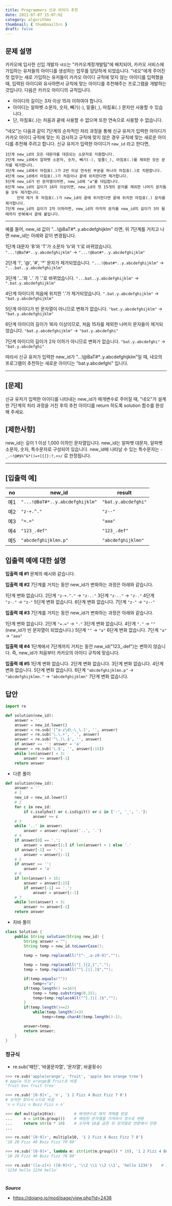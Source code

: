 ```yaml
---
title: Programmers 신규 아이디 추천
date: 2021-07-07 15:07:62
category: algorithms
thumbnail: { thumbnailSrc }
draft: false
---
```


## 문제 설명

카카오에 입사한 신입 개발자 `네오`는 "카카오계정개발팀"에 배치되어, 카카오 서비스에 가입하는 유저들의 아이디를 생성하는 업무를 담당하게 되었습니다. "네오"에게 주어진 첫 업무는 새로 가입하는 유저들이 카카오 아이디 규칙에 맞지 않는 아이디를 입력했을 때, 입력된 아이디와 유사하면서 규칙에 맞는 아이디를 추천해주는 프로그램을 개발하는 것입니다.
다음은 카카오 아이디의 규칙입니다.

- 아이디의 길이는 3자 이상 15자 이하여야 합니다.
- 아이디는 알파벳 소문자, 숫자, 빼기(`-`), 밑줄(`_`), 마침표(`.`) 문자만 사용할 수 있습니다.
- 단, 마침표(`.`)는 처음과 끝에 사용할 수 없으며 또한 연속으로 사용할 수 없습니다.

"네오"는 다음과 같이 7단계의 순차적인 처리 과정을 통해 신규 유저가 입력한 아이디가 카카오 아이디 규칙에 맞는 지 검사하고 규칙에 맞지 않은 경우 규칙에 맞는 새로운 아이디를 추천해 주려고 합니다.
신규 유저가 입력한 아이디가 `new_id` 라고 한다면,

```
1단계 new_id의 모든 대문자를 대응되는 소문자로 치환합니다.
2단계 new_id에서 알파벳 소문자, 숫자, 빼기(-), 밑줄(_), 마침표(.)를 제외한 모든 문자를 제거합니다.
3단계 new_id에서 마침표(.)가 2번 이상 연속된 부분을 하나의 마침표(.)로 치환합니다.
4단계 new_id에서 마침표(.)가 처음이나 끝에 위치한다면 제거합니다.
5단계 new_id가 빈 문자열이라면, new_id에 "a"를 대입합니다.
6단계 new_id의 길이가 16자 이상이면, new_id의 첫 15개의 문자를 제외한 나머지 문자들을 모두 제거합니다.
     만약 제거 후 마침표(.)가 new_id의 끝에 위치한다면 끝에 위치한 마침표(.) 문자를 제거합니다.
7단계 new_id의 길이가 2자 이하라면, new_id의 마지막 문자를 new_id의 길이가 3이 될 때까지 반복해서 끝에 붙입니다.
```

------

예를 들어, new_id 값이 "...!@BaT#*..y.abcdefghijklm" 라면, 위 7단계를 거치고 나면 new_id는 아래와 같이 변경됩니다.

1단계 대문자 'B'와 'T'가 소문자 'b'와 't'로 바뀌었습니다.
`"...!@BaT#*..y.abcdefghijklm"` → `"...!@bat#*..y.abcdefghijklm"`

2단계 '!', '@', '#', '*' 문자가 제거되었습니다.
`"...!@bat#*..y.abcdefghijklm"` → `"...bat..y.abcdefghijklm"`

3단계 '...'와 '..' 가 '.'로 바뀌었습니다.
`"...bat..y.abcdefghijklm"` → `".bat.y.abcdefghijklm"`

4단계 아이디의 처음에 위치한 '.'가 제거되었습니다.
`".bat.y.abcdefghijklm"` → `"bat.y.abcdefghijklm"`

5단계 아이디가 빈 문자열이 아니므로 변화가 없습니다.
`"bat.y.abcdefghijklm"` → `"bat.y.abcdefghijklm"`

6단계 아이디의 길이가 16자 이상이므로, 처음 15자를 제외한 나머지 문자들이 제거되었습니다.
`"bat.y.abcdefghijklm"` → `"bat.y.abcdefghi"`

7단계 아이디의 길이가 2자 이하가 아니므로 변화가 없습니다.
`"bat.y.abcdefghi"` → `"bat.y.abcdefghi"`

따라서 신규 유저가 입력한 new_id가 "...!@BaT#*..y.abcdefghijklm"일 때, 네오의 프로그램이 추천하는 새로운 아이디는 "bat.y.abcdefghi" 입니다.

------

## **[문제]**

신규 유저가 입력한 아이디를 나타내는 new_id가 매개변수로 주어질 때, "네오"가 설계한 7단계의 처리 과정을 거친 후의 추천 아이디를 return 하도록 solution 함수를 완성해 주세요.

## **[제한사항]**

new_id는 길이 1 이상 1,000 이하인 문자열입니다.
new_id는 알파벳 대문자, 알파벳 소문자, 숫자, 특수문자로 구성되어 있습니다.
new_id에 나타날 수 있는 특수문자는 `-_.~!@#$%^&*()=+[{]}:?,<>/` 로 한정됩니다.

------

## **[입출력 예]**

| no   | new_id                          | result              |
| ---- | ------------------------------- | ------------------- |
| 예1  | `"...!@BaT#*..y.abcdefghijklm"` | `"bat.y.abcdefghi"` |
| 예2  | `"z-+.^."`                      | `"z--"`             |
| 예3  | `"=.="`                         | `"aaa"`             |
| 예4  | `"123_.def"`                    | `"123_.def"`        |
| 예5  | `"abcdefghijklmn.p"`            | `"abcdefghijklmn"`  |

## **입출력 예에 대한 설명**

**입출력 예 #1**
문제의 예시와 같습니다.

**입출력 예 #2**
7단계를 거치는 동안 new_id가 변화하는 과정은 아래와 같습니다.

1단계 변화 없습니다.
2단계 `"z-+.^."` → `"z-.."`
3단계 `"z-.."` → `"z-."`
4단계 `"z-."` → `"z-"`
5단계 변화 없습니다.
6단계 변화 없습니다.
7단계 `"z-"` → `"z--"`

**입출력 예 #3**
7단계를 거치는 동안 new_id가 변화하는 과정은 아래와 같습니다.

1단계 변화 없습니다.
2단계 `"=.="` → `"."`
3단계 변화 없습니다.
4단계 `"."` → `""` (new_id가 빈 문자열이 되었습니다.)
5단계 `""` → `"a"`
6단계 변화 없습니다.
7단계 `"a"` → `"aaa"`

**입출력 예 #4**
1단계에서 7단계까지 거치는 동안 new_id("123_.def")는 변하지 않습니다. 즉, new_id가 처음부터 카카오의 아이디 규칙에 맞습니다.

**입출력 예 #5**
1단계 변화 없습니다.
2단계 변화 없습니다.
3단계 변화 없습니다.
4단계 변화 없습니다.
5단계 변화 없습니다.
6단계 `"abcdefghijklmn.p"` → `"abcdefghijklmn."` → `"abcdefghijklmn"`
7단계 변화 없습니다.


## 답안
```py
import re

def solution(new_id):
    answer = ''
    answer = new_id.lower()
    answer = re.sub('[^a-z\d\-\_\.]', '', answer)
    answer = re.sub('\.\.+', '.', answer)
    answer = re.sub('^\.|\.$', '', answer)
    if answer == '': answer = 'a'
    answer = re.sub('\.$', '', answer[:15])
    while len(answer) < 3:
        answer += answer[-1]
    return answer
```
- 다른 풀이
```py
def solution(new_id):
    answer = ''
    # 1
    new_id = new_id.lower()
    # 2
    for c in new_id:
        if c.isalpha() or c.isdigit() or c in ['-', '_', '.']:
            answer += c
    # 3
    while '..' in answer:
        answer = answer.replace('..', '.')
    # 4
    if answer[0] == '.':
        answer = answer[1:] if len(answer) > 1 else '.'
    if answer[-1] == '.':
        answer = answer[:-1]
    # 5
    if answer == '':
        answer = 'a'
    # 6
    if len(answer) > 15:
        answer = answer[:15]
        if answer[-1] == '.':
            answer = answer[:-1]
    # 7
    while len(answer) < 3:
        answer += answer[-1]
    return answer
```
- 자바 풀이
```java
class Solution {
    public String solution(String new_id) {
        String answer = "";
        String temp = new_id.toLowerCase();

        temp = temp.replaceAll("[^-_.a-z0-9]","");
        
        temp = temp.replaceAll("[.]{2,}",".");
        temp = temp.replaceAll("^[.]|[.]$","");

        if(temp.equals(""))
            temp+="a";
        if(temp.length() >=16){
            temp = temp.substring(0,15);
            temp=temp.replaceAll("^[.]|[.]$","");
        }
        if(temp.length()<=2)
            while(temp.length()<3)
                temp+=temp.charAt(temp.length()-1);

        answer=temp;
        return answer;
    }
}
```

### 정규식
- re.sub('패턴', '바꿀문자열', '문자열', 바꿀횟수)
```py
>>> re.sub('apple|orange', 'fruit', 'apple box orange tree')    
# apple 또는 orange를 fruit로 바꿈
'fruit box fruit tree'
```
```py
>>> re.sub('[0-9]+', 'n', '1 2 Fizz 4 Buzz Fizz 7 8')    
# 숫자만 찾아서 n으로 바꿈
'n n Fizz n Buzz Fizz n n'
```
```py
>>> def multiple10(m):        # 매개변수로 매치 객체를 받음
...     n = int(m.group())    # 매칭된 문자열을 가져와서 정수로 변환
...     return str(n * 10)    # 숫자에 10을 곱한 뒤 문자열로 변환해서 반환
...
```
```py
>>> re.sub('[0-9]+', multiple10, '1 2 Fizz 4 Buzz Fizz 7 8')
'10 20 Fizz 40 Buzz Fizz 70 80'
```
```py
>>> re.sub('[0-9]+', lambda m: str(int(m.group()) * 10), '1 2 Fizz 4 Buzz Fizz 7 8')
'10 20 Fizz 40 Buzz Fizz 70 80'
```
```py
>>> re.sub('([a-z]+) ([0-9]+)', '\\2 \\1 \\2 \\1', 'hello 1234')    # 그룹 2, 1, 2, 1 순으로 바꿈
'1234 hello 1234 hello'
```


#

***Source***
- https://dojang.io/mod/page/view.php?id=2438